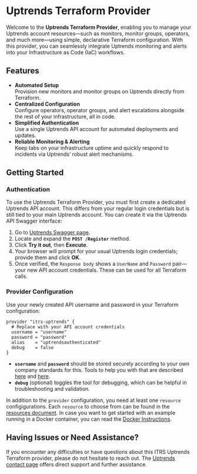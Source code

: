 # Uptrends Terraform Provider

Welcome to the **Uptrends Terraform Provider**, enabling you to manage your Uptrends account resources—such as monitors, monitor groups, operators, and much more—using simple, declarative Terraform configuration. With this provider, you can seamlessly integrate Uptrends monitoring and alerts into your Infrastructure as Code (IaC) workflows.

## Features

- **Automated Setup**  
  Provision new monitors and monitor groups on Uptrends directly from Terraform.
- **Centralized Configuration**  
  Configure operators, operator groups, and alert escalations alongside the rest of your infrastructure, all in code.
- **Simplified Authentication**  
  Use a single Uptrends API account for automated deployments and updates.
- **Reliable Monitoring & Alerting**  
  Keep tabs on your infrastructure uptime and quickly respond to incidents via Uptrends’ robust alert mechanisms.

## Getting Started

### Authentication

To use the Uptrends Terraform Provider, you must first create a dedicated Uptrends API account. This differs from your regular login credentials but is still tied to your main Uptrends account. You can create it via the Uptrends API Swagger interface:

1. Go to [Uptrends Swagger page](https://api.uptrends.com/v4/swagger/index.html?url=/v4/swagger/v1/swagger.json#/Register).
2. Locate and expand the **`POST /Register`** method.
3. Click **Try it out**, then **Execute**.
4. Your browser will prompt for your usual Uptrends login credentials; provide them and click **OK**.
5. Once verified, the `Response body` shows a `UserName` and `Password` pair—your new API account credentials. These can be used for all Terraform calls.

### Provider Configuration

Use your newly created API username and password in your Terraform configuration:

```hcl
provider "itrs-uptrends" {
  # Replace with your API account credentials
  username = "username"
  password = "password"
  alias    = "uptrendsauthenticated"
  debug    = false
}
```

- **`username`** and **`password`** should be stored securely according to your own company standards for this. Tools to help you with that are described [here](https://www.hashicorp.com/en/blog/terraform-1-10-improves-handling-secrets-in-state-with-ephemeral-values) and [here](https://spacelift.io/blog/terraform-secrets). 
- **`debug`** (optional) toggles the tool for debugging, which can be helpful in troubleshooting and validation.

In addition to the `provider` configuration, you need at least one `resource` configigurations. Each `resource` to choose from can be found in the [resources document](resources.md). In case you want to get started with an example running in a Docker container, you can read the [Docker Instructions](docs/DockerExample/Instructions.md).

## Having Issues or Need Assistance?

If you encounter any difficulties or have questions about this ITRS Uptrends Terraform provider, please do not hesitate to reach out. The [Uptrends contact page](https://www.uptrends.com/contact) offers direct support and further assistance.